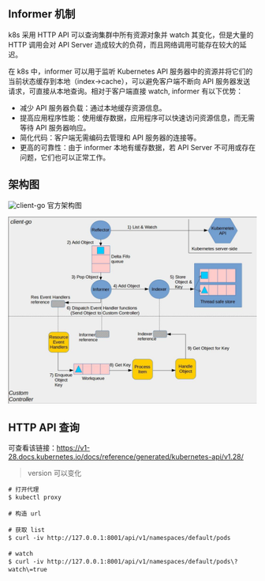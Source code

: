 
## Informer 机制

k8s 采用 HTTP API 可以查询集群中所有资源对象并 watch 其变化，但是大量的 HTTP 调用会对 API Server 造成较大的负荷，而且网络调用可能存在较大的延迟。

在 k8s 中，informer 可以用于监听 Kubernetes API 服务器中的资源并将它们的当前状态缓存到本地（index->cache），可以避免客户端不断向 API 服务器发送请求，可直接从本地查询。相对于客户端直接 watch, informer 有以下优势：  

*   减少 API 服务器负载：通过本地缓存资源信息。
*   提高应用程序性能：使用缓存数据，应用程序可以快速访问资源信息，而无需等待 API 服务器响应。
*   简化代码：客户端无需编码去管理和 API 服务器的连接等。
*   更高的可靠性：由于 informer 本地有缓存数据，若 API Server 不可用或存在问题，它们也可以正常工作。

## 架构图

![client-go](https://github.com/kubernetes/sample-controller/blob/master/docs/images/client-go-controller-interaction.jpeg) 官方架构图

![](../../image/client-go/client-go.png)


## HTTP API 查询

可查看该链接：https://v1-28.docs.kubernetes.io/docs/reference/generated/kubernetes-api/v1.28/  

> version 可以变化

```shell
# 打开代理
$ kubectl proxy

# 构造 url

# 获取 list
$ curl -iv http://127.0.0.1:8001/api/v1/namespaces/default/pods

# watch
$ curl -iv http://127.0.0.1:8001/api/v1/namespaces/default/pods\?watch\=true

```